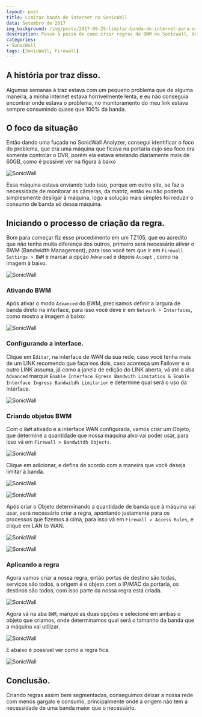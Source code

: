 ```yaml
---
layout: post
title: Limitar banda de internet no SonicWall
data: Setembro de 2017
img_background: /img/posts/2017-09-25-limitar-banda-de-internet-para-um-objeto-ou-grupo-no-sonicwall/sonicwall-banner.png
description: Passo à passo de como criar regras de BWM no Sonicwall, deixando a rede bem segmentada e com menos gargalo, evitando o consumo descessário da banda de internet.
categories:
- SonicWall
tags: [SonicWall, Firewall]
---
```



## A história por traz disso.

Algumas semanas à traz estava com um pequeno problema que de alguma maneira, a minha internet estava horrivelmente lenta, e eu não conseguia encontrar onde estava o problema, no monitoramento do meu link estava sempre consumindo quase que 100% da banda.


## O foco da situação

Então dando uma fuçada no SonicWall Analyzer, consegui identificar o foco do problema, que era uma máquina que ficava na portaria cujo seu foco era somente controlar o DVR, porém ela estava enviando diariamente mais de 60GB, como é possível ver na figura à baixo

![SonicWall](/img/posts/2017-09-25-limitar-banda-de-internet-para-um-objeto-ou-grupo-no-sonicwall/01.PNG)

Essa máquina estava enviando tudo isso, porque em outro site, se faz a necessidade de monitorar as câmeras, da matriz, então eu não poderia simplesmente desligar à máquina, logo a solução mais simples foi reduzir o consumo de banda só dessa máquina.

## Iniciando o processo de criação da regra.

Bom para começar fiz esse procedimento em um TZ105, que eu acredito que não tenha muita diferença dos outros, primeiro será necessário ativar o BWM (Bandwidth Management), para isso você tem que ir em `Firewall Settings > BWM` e marcar a opção `Advanced` e depois `Accept` , como na imagem à baixo.

![SonicWall](/img/posts/2017-09-25-limitar-banda-de-internet-para-um-objeto-ou-grupo-no-sonicwall/02.PNG)

### Ativando BWM

Após ativar o modo `Advanced` do BWM, precisamos definir a largura de banda direto na interface, para isso você deve ir em `Network > Interfaces`, como mostra a imagem à baixo:

![SonicWall](/img/posts/2017-09-25-limitar-banda-de-internet-para-um-objeto-ou-grupo-no-sonicwall/03.PNG)

### Configurando a interface.

Clique em `Editar`, na interface de WAN da sua rede, caso você tenha mais de um LINK recomendo que faça nos dois, caso aconteça um Failover e o outro LINK assuma, já como a janela de edição do LINK aberta, vá até a aba `Advanced` marque `Enable Interface Egress Bandwith Limitatios & Enable Interface Ingress Bandwitdh Limitarion` e determine qual será o uso da Interface.

![SonicWall](/img/posts/2017-09-25-limitar-banda-de-internet-para-um-objeto-ou-grupo-no-sonicwall/04.PNG)

### Criando objetos BWM

Com o `BWM` ativado e a interface WAN configurada, vamos criar um Objeto, que determine a quantidade que nossa máquina alvo vai poder usar, para isso vá em `Firewall > Bandwitdh Objects`.

![SonicWall](/img/posts/2017-09-25-limitar-banda-de-internet-para-um-objeto-ou-grupo-no-sonicwall/06.PNG)

Clique em adicionar, e defina de acordo com a maneira que você deseja limitar à banda.

![SonicWall](/img/posts/2017-09-25-limitar-banda-de-internet-para-um-objeto-ou-grupo-no-sonicwall/07.PNG)

![SonicWall](/img/posts/2017-09-25-limitar-banda-de-internet-para-um-objeto-ou-grupo-no-sonicwall/08.PNG)

Após criar o Objeto determinando a quantidade de banda que à máquina vai usar, será necessário criar a regra, apontando justamente para os processos que fizemos á cima, para isso vá em `Firewall > Access Rules`, e clique em LAN to WAN.

![SonicWall](/img/posts/2017-09-25-limitar-banda-de-internet-para-um-objeto-ou-grupo-no-sonicwall/09.PNG)

![SonicWall](/img/posts/2017-09-25-limitar-banda-de-internet-para-um-objeto-ou-grupo-no-sonicwall/10.PNG)

### Aplicando a regra

Agora vamos criar a nossa regra, então portas de destino são todas, serviços são todos, a origem é o objeto com o IP/MAC da portaria, os destinos são todos, com isso parte da nossa regra está criada.

![SonicWall](/img/posts/2017-09-25-limitar-banda-de-internet-para-um-objeto-ou-grupo-no-sonicwall/12.PNG)

Agora vá na aba `BWM`, marque as duas opções e selecione em ambas o objeto que criamos, onde determinamos qual será o tamanho da banda que a máquina vai utilizar.

![SonicWall](/img/posts/2017-09-25-limitar-banda-de-internet-para-um-objeto-ou-grupo-no-sonicwall/13.PNG)

E abaixo é possível ver como a regra fica.

![SonicWall](/img/posts/2017-09-25-limitar-banda-de-internet-para-um-objeto-ou-grupo-no-sonicwall/14.PNG)

## Conclusão.

Criando regras assim bem segmentadas, conseguimos deixar a nossa rede com menos gargalo e consumo, principalmente onde a origem não tem a necessidade de uma banda maior que o necessário.



